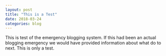 ```yaml
---
layout: post
title: "This is a Test"
date: 2018-03-24
categories: blog
---
```

This is test of the emergency blogging system. If this had been an actual blogging emergency we would have provided information about what do to next. This is only a test. 